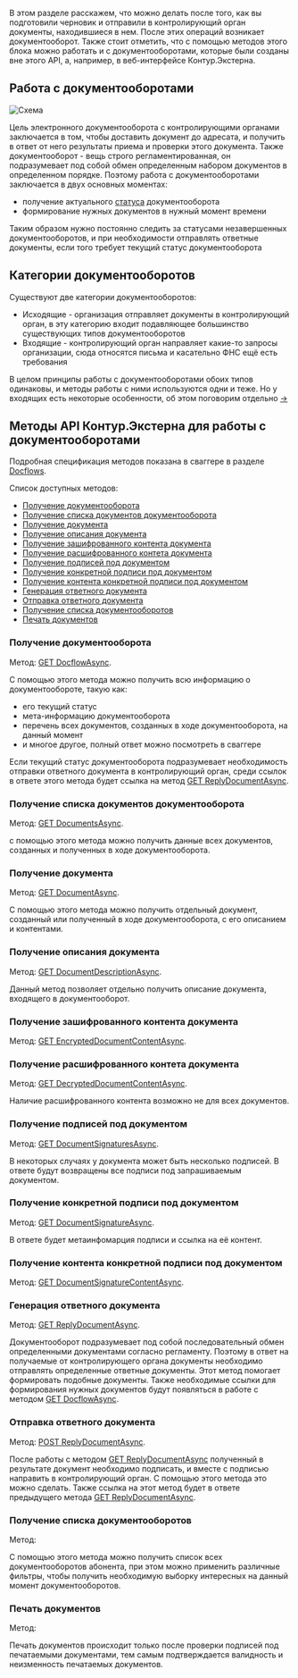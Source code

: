 В этом разделе расскажем, что можно делать после того, как вы подготовили черновик и отправили в контролирующий орган документы, находившиеся в нем. После этих операций возникает документооборот. Также стоит отметить, что с помощью методов этого блока можно работать и с документооборотами, которые были созданы вне этого API, а, например, в веб-интерфейсе Контур.Экстерна.

## Работа с документооборотами
![Схема](https://github.com/skbkontur/extern-api-docs/blob/master/images/Схема%20работы%20с%20ДО.jpg)

Цель электронного документооборота с контролирующими органами заключается в том, чтобы доставить документ до адресата, и получить в ответ от него результаты приема и проверки этого документа. Также документооборот - вещь строго регламентированная, он подразумевает под собой обмен определенным набором документов в определенном порядке. Поэтому работа с документооборотами заключается в двух основных моментах:
* получение актуального [статуса](https://github.com/skbkontur/extern-api-docs/blob/master/manuals/Статусы%20ДО.md) документооборота
* формирование нужных документов в нужный момент времени

Таким образом нужно постоянно следить за статусами незавершенных документооборотов, и при необходимости отправлять ответные документы, если того требует текущий статус документооборота

## Категории документооборотов
Существуют две категории документооборотов:
* Исходящие - организация отправляет документы в контролирующий орган, в эту категорию входит подавляющее большинство существующих типов документооборотов
* Входящие - контролирующий орган направляет какие-то запросы организации, сюда относятся письма и касательно ФНС ещё есть требования

В целом принципы работы с документооборотами обоих типов одинаковы, и методы работы с ними используются одни и теже. Но у входящих есть некоторые особенности, об этом поговорим отдельно [->](https://github.com/skbkontur/extern-api-docs/blob/master/Входящий%20ДО.md)

## Методы API Контур.Экстерна для работы с документооборотами
Подробная спецификация методов показана в сваггере в разделе [Docflows](http://extern-api.testkontur.ru/swagger/ui/index#/Docflows).

Список доступных методов:
* [Получение документооборота](#1)
* [Получение списка документов документооборота](#2)
* [Получение документа](#3)
* [Получение описания документа](#4)
* [Получение зашифрованного контента документа](#5)
* [Получение расшифрованного контета документа](#6)
* [Получение подписей под документом](#7)
* [Получение конкретной подписи под документом](#8)
* [Получение контента конкретной подписи под документом](#9)
* [Генерация ответного документа](#10)
* [Отправка ответного документа](#11)
* [Получение списка документооборотов](#12)
* [Печать документов](#13)

### Получение документооборота <a name="1"></a>
Метод: [GET DocflowAsync](http://extern-api.testkontur.ru/swagger/ui/index#!/Docflows/Docflows_GetDocflowAsync).

С помощью этого метода можно получить всю информацию о документообороте, такую как:
* его текущий статус
* мета-информацию документооборота
* перечень всех документов, созданных в ходе документооборота, на данный момент
* и многое другое, полный ответ можно посмотреть в сваггере

Если текущий статус документооборота подразумевает необходимость отправки ответного документа в контролирующий орган, среди ссылок в ответе этого метода будет ссылка на метод [GET ReplyDocumentAsync](http://extern-api.testkontur.ru/swagger/ui/index#!/Docflows/Docflows_GetReplyDocumentAsync).

### Получение списка документов документооборота <a name="2"></a>
Метод: [GET DocumentsAsync](http://extern-api.testkontur.ru/swagger/ui/index#!/Docflows/Docflows_GetDocumentsAsync).

с помощью этого метода можно получить данные всех документов, созданных и полученных в ходе документооборота.

### Получение документа <a name="3"></a>
Метод: [GET DocumentAsync](http://extern-api.testkontur.ru/swagger/ui/index#!/Docflows/Docflows_GetDocumentAsync).

C помощью этого метода можно получить отдельный документ, созданный или полученный в ходе документооборота, с его описанием и контентами.

### Получение описания документа <a name="4"></a>
Метод: [GET DocumentDescriptionAsync](http://extern-api.testkontur.ru/swagger/ui/index#!/Docflows/Docflows_GetDocumentDescriptionAsync).

Данный метод позволяет отдельно получить описание документа, входящего в документооборот.

### Получение зашифрованного контента документа <a name="5"></a>
Метод: [GET EncryptedDocumentContentAsync](http://extern-api.testkontur.ru/swagger/ui/index#!/Docflows/Docflows_GetEncryptedDocumentContentAsync).

### Получение расшифрованного контета документа <a name="6"></a>
Метод: [GET DecryptedDocumentContentAsync](http://extern-api.testkontur.ru/swagger/ui/index#!/Docflows/Docflows_GetDecryptedDocumentContentAsync).

Наличие расшифрованного контента возможно не для всех документов.

### Получение подписей под документом <a name="7"></a>
Метод: [GET DocumentSignaturesAsync](http://extern-api.testkontur.ru/swagger/ui/index#!/Docflows/Docflows_GetDocumentSignaturesAsync).

В некоторых случаях у документа может быть несколько подписей. В ответе будут возвращены все подписи под запрашиваемым документом.

### Получение конкретной подписи под документом <a name="8"></a>
Метод: [GET DocumentSignatureAsync](http://extern-api.testkontur.ru/swagger/ui/index#!/Docflows/Docflows_GetDocumentSignatureAsync).

В ответе будет метаинфомарция подписи и ссылка на её контент.

### Получение контента конкретной подписи под документом <a name="9"></a>
Метод: [GET DocumentSignatureContentAsync](http://extern-api.testkontur.ru/swagger/ui/index#!/Docflows/Docflows_GetDocumentSignatureContentAsync).

### Генерация ответного документа <a name="10"></a>
Метод: [GET ReplyDocumentAsync](http://extern-api.testkontur.ru/swagger/ui/index#!/Docflows/Docflows_GetReplyDocumentAsync).

Документооборот подразумевает под собой последовательный обмен определенными документами согласно регламенту. Поэтому в ответ на получаемые от контролирующего органа документы необходимо отправлять определенные ответные документы. Этот метод помогает формировать подобные документы. Также необходимые ссылки для формирования нужных документов будут появляться в работе с методом [GET DocflowAsync](http://extern-api.testkontur.ru/swagger/ui/index#!/Docflows/Docflows_GetDocflowAsync).

### Отправка ответного документа <a name="11"></a>
Метод: [POST ReplyDocumentAsync](http://extern-api.testkontur.ru/swagger/ui/index#!/Docflows/Docflows_SendReplyDocumentAsync).

После работы с методом [GET ReplyDocumentAsync](http://extern-api.testkontur.ru/swagger/ui/index#!/Docflows/Docflows_GetReplyDocumentAsync) полученный в результате документ необходимо подписать, и вместе с подписью направить в контролирующий орган. С помощью этого метода это можно сделать. Также ссылка на этот метод будет в ответе предыдущего метода [GET ReplyDocumentAsync](http://extern-api.testkontur.ru/swagger/ui/index#!/Docflows/Docflows_GetReplyDocumentAsync).

### Получение списка документооборотов <a name="12"></a>
Метод:

С помощью этого метода можно получить список всех документооборотов абонента, при этом можно применить различные фильтры, чтобы получить необходимую выборку интересных на данный момент документооборотов.

### Печать документов <a name="13"></a>
Метод:

Печать документов происходит только после проверки подписей под печатаемыми документами, тем самым подтверждается валидность и неизменность печатаемых документов.
